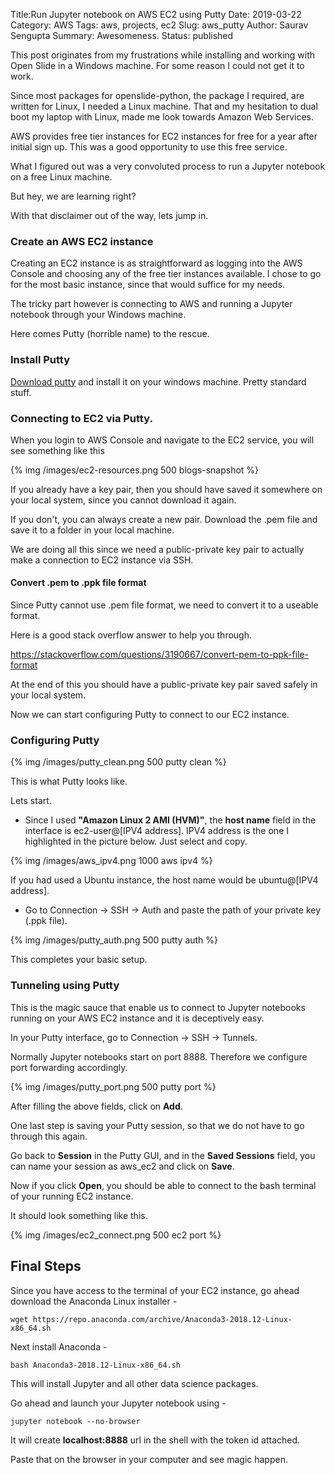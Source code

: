 Title:Run Jupyter notebook on AWS EC2 using Putty
Date: 2019-03-22
Category: AWS
Tags: aws, projects, ec2
Slug: aws_putty
Author: Saurav Sengupta
Summary: Awesomeness.
Status: published

This post originates from my frustrations while installing and working with Open Slide in a Windows machine. For some reason I could not get it to work.

Since most packages for openslide-python, the package I required, are written for Linux, I needed a Linux machine. That and my hesitation to dual boot my laptop with Linux, made me look towards Amazon Web Services.

AWS provides free tier instances for EC2 instances for free for a year after initial sign up. This was a good opportunity to use this free service.

What I figured out was a very convoluted process to run a Jupyter notebook on a free Linux machine.

But hey, we are learning right?

With that disclaimer out of the way, lets jump in.

### Create an AWS EC2 instance

Creating an EC2 instance is as straightforward as logging into the AWS Console and choosing any of the free tier instances available. I chose to go for the most basic instance, since that would suffice for my needs.

The tricky part however is connecting to AWS and running a Jupyter notebook through your Windows machine.

Here comes Putty (horrible name) to the rescue.

### Install Putty
 
[Download putty](https://www.putty.org/) and install it on your windows machine. Pretty standard stuff.

### Connecting to EC2 via Putty.

When you login to AWS Console and navigate to the EC2 service, you will see something like this

{% img /images/ec2-resources.png 500 blogs-snapshot %}

If you already have a key pair, then you should have saved it somewhere on your local system, since you cannot download it again. 

If you don't, you can always create a new pair. Download the .pem file and save it to a folder in your local machine.

We are doing all this since we need a public-private key pair to actually make a connection to EC2 instance via SSH.

#### Convert .pem to .ppk file format

Since Putty cannot use .pem file format, we need to convert it to a useable format.

Here is a good stack overflow answer to help you through.

<https://stackoverflow.com/questions/3190667/convert-pem-to-ppk-file-format>

At the end of this you should have a public-private key pair saved safely in your local system.

Now we can start configuring Putty to connect to our EC2 instance.

### Configuring Putty

{% img /images/putty_clean.png 500 putty clean %}

This is what Putty looks like.

Lets start.

* Since I used **"Amazon Linux 2 AMI (HVM)"**, the **host name** field in the interface is ec2-user@[IPV4 address]. IPV4 address is the one I highlighted in the  picture below. Just select and copy.

{% img /images/aws_ipv4.png 1000 aws ipv4 %}

If you had used a Ubuntu instance, the host name would be ubuntu@[IPV4 address].

* Go to Connection -> SSH -> Auth and paste the path of your private key (.ppk file).
   
{% img /images/putty_auth.png 500 putty auth %}

This completes your basic setup.

### Tunneling using Putty

This is the magic sauce that enable us to connect to Jupyter notebooks running on your AWS EC2 instance and it is deceptively easy.

In your Putty interface, go to Connection -> SSH -> Tunnels.

Normally Jupyter notebooks start on port 8888. Therefore we configure port forwarding accordingly.

{% img /images/putty_port.png 500 putty port %}

After filling the above fields, click on **Add**.

One last step is saving your Putty session, so that we do not have to go through this again.

Go back to **Session** in the Putty GUI, and in the **Saved Sessions** field, you can name your session as aws_ec2 and click on **Save**.

Now if you click **Open**, you should be able to connect to the bash terminal of your running EC2 instance.

It should look something like this.

{% img /images/ec2_connect.png 500 ec2 port %}

## Final Steps

Since you have access to the terminal of your EC2 instance, go ahead download the Anaconda Linux installer -

```
wget https://repo.anaconda.com/archive/Anaconda3-2018.12-Linux-x86_64.sh
```

Next install Anaconda -

```
bash Anaconda3-2018.12-Linux-x86_64.sh
```

This will install Jupyter and all other data science packages.

Go ahead and launch your Jupyter notebook using -

```
jupyter notebook --no-browser
```

It will create **localhost:8888** url in the shell with the token id attached. 

Paste that on the browser in your computer and see magic happen.
